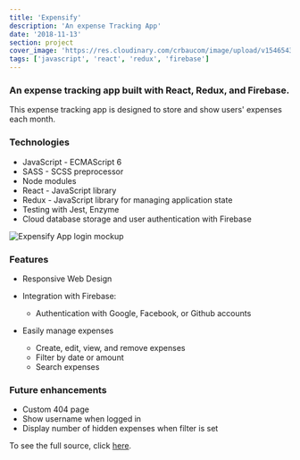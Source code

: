 ```yaml
---
title: 'Expensify'
description: 'An expense Tracking App'
date: '2018-11-13'
section: project
cover_image: 'https://res.cloudinary.com/crbaucom/image/upload/v1546543786/crbaucom-images/expensify-mockup.png'
tags: ['javascript', 'react', 'redux', 'firebase']
---
```


### An expense tracking app built with React, Redux, and Firebase.

This expense tracking app is designed to store and show users' expenses each month.

### Technologies

- JavaScript - ECMAScript 6
- SASS - SCSS preprocessor
- Node modules
- React - JavaScript library
- Redux - JavaScript library for managing application state
- Testing with Jest, Enzyme
- Cloud database storage and user authentication with Firebase

![Expensify App login mockup](https://res.cloudinary.com/crbaucom/image/upload/v1548792107/crbaucom-images/expensify-login-mockup.png)

### Features

- Responsive Web Design
- Integration with Firebase:

  - Authentication with Google, Facebook, or Github accounts

- Easily manage expenses
  - Create, edit, view, and remove expenses
  - Filter by date or amount
  - Search expenses

### Future enhancements

- Custom 404 page
- Show username when logged in
- Display number of hidden expenses when filter is set

To see the full source, click [here](https://github.com/cbaucom/react-redux-expensify-app).

